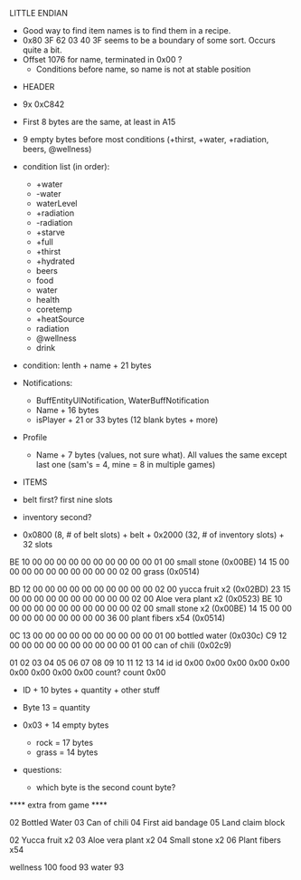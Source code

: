 LITTLE ENDIAN
- Good way to find item names is to find them in a recipe.
- 0x80 3F 62 03 40 3F seems to be a boundary of some sort. Occurs quite a bit.
- Offset 1076 for name, terminated in 0x00 ?
    - Conditions before name, so name is not at stable position

* HEADER
- 9x 0xC842
- First 8 bytes are the same, at least in A15


- 9 empty bytes before most conditions (+thirst, +water, +radiation, beers, @wellness)
- condition list (in order):
    - +water
    - -water
    - waterLevel
    - +radiation
    - -radiation
    - +starve
    - +full
    - +thirst
    - +hydrated
    - beers
    - food
    - water
    - health
    - coretemp
    - +heatSource
    - radiation
    - @wellness
    - drink
- condition: lenth + name + 21 bytes

- Notifications:
    - BuffEntityUINotification, WaterBuffNotification
    - Name + 16 bytes
    - isPlayer + 21 or 33 bytes (12 blank bytes + more)

- Profile
    - Name + 7 bytes (values, not sure what). All values the same except last one (sam's = 4, mine = 8 in multiple games)



* ITEMS
- belt first? first nine slots
- inventory second?

- 0x0800 (8, # of belt slots) + belt + 0x2000 (32, # of inventory slots) + 32 slots

BE 10 00 00 00 00 00 00 00 00 00 00 01 00           small stone         (0x00BE)
14 15 00 00 00 00 00 00 00 00 00 00 02 00           grass               (0x0514)

BD 12 00 00 00 00 00 00 00 00 00 00 02 00           yucca fruit x2      (0x02BD)
23 15 00 00 00 00 00 00 00 00 00 00 02 00           Aloe vera plant x2  (0x0523)
BE 10 00 00 00 00 00 00 00 00 00 00 02 00           small stone x2      (0x00BE)
14 15 00 00 00 00 00 00 00 00 00 00 36 00           plant fibers x54    (0x0514)

0C 13 00 00 00 00 00 00 00 00 00 00 01 00           bottled water       (0x030c)
C9 12 00 00 00 00 00 00 00 00 00 00 01 00           can of chili        (0x02c9)

01      02      03      04      05      06      07      08      09      10      11      12      13      14
id     id     0x00    0x00    0x00    0x00    0x00    0x00    0x00    0x00    0x00    count?  count   0x00

- ID + 10 bytes + quantity + other stuff
- Byte 13 = quantity

- 0x03 + 14 empty bytes
    - rock = 17 bytes 
    - grass = 14 bytes

- questions:
    - which byte is the second count byte?




**** extra from game ****

02  Bottled Water
03  Can of chili
04  First aid bandage
05  Land claim block


02  Yucca fruit x2
03  Aloe vera plant x2 
04  Small stone x2 
06  Plant fibers x54

wellness 100
food 93
water 93